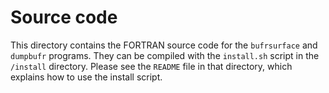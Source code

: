 # Source code

This directory contains the FORTRAN source code for the `bufrsurface` and `dumpbufr` programs.  They can be compiled with the `install.sh` script in the `/install` directory.  Please see the `README` file in that directory, which explains how to use the install script.
